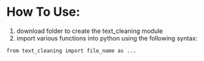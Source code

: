 # How To Use:
1. download folder to create the text_cleaning module
2. import various functions into python using the following syntax:
````{python}
from text_cleaning import file_name as ...
````
